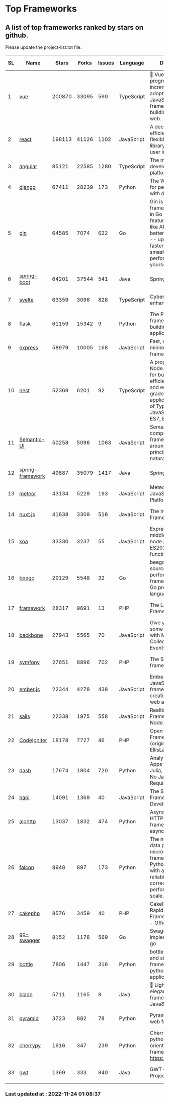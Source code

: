 # Top Frameworks
## A list of top frameworks ranked by stars on github.  
Please update the project-list.txt file.

| SL| Name  | Stars| Forks| Issues | Language | Description | Last Commit |
| --| ------| -----| ---- | ------ | -------- | ----------- | ----------- |
| 1 | [vue](https://github.com/vuejs/vue) | 200870 | 33095 | 590 | TypeScript | 🖖 Vue.js is a progressive, incrementally-adoptable JavaScript framework for building UI on the web. | 2022-11-09 12:39:52 |
| 2 | [react](https://github.com/facebook/react) | 198113 | 41126 | 1102 | JavaScript | A declarative, efficient, and flexible JavaScript library for building user interfaces. | 2022-11-22 00:33:41 |
| 3 | [angular](https://github.com/angular/angular) | 85121 | 22585 | 1280 | TypeScript | The modern web developer’s platform | 2022-11-23 21:57:32 |
| 4 | [django](https://github.com/django/django) | 67411 | 28239 | 173 | Python | The Web framework for perfectionists with deadlines. | 2022-11-23 16:46:07 |
| 5 | [gin](https://github.com/gin-gonic/gin) | 64585 | 7074 | 622 | Go | Gin is a HTTP web framework written in Go (Golang). It features a Martini-like API with much better performance -- up to 40 times faster. If you need smashing performance, get yourself some Gin. | 2022-11-23 07:34:18 |
| 6 | [spring-boot](https://github.com/spring-projects/spring-boot) | 64201 | 37544 | 541 | Java | Spring Boot | 2022-11-23 18:59:46 |
| 7 | [svelte](https://github.com/sveltejs/svelte) | 63359 | 3096 | 828 | TypeScript | Cybernetically enhanced web apps | 2022-11-10 14:15:07 |
| 8 | [flask](https://github.com/pallets/flask) | 61159 | 15342 | 9 | Python | The Python micro framework for building web applications. | 2022-10-30 14:55:51 |
| 9 | [express](https://github.com/expressjs/express) | 58979 | 10005 | 168 | JavaScript | Fast, unopinionated, minimalist web framework for node. | 2022-10-08 20:11:42 |
| 10 | [nest](https://github.com/nestjs/nest) | 52369 | 6201 | 92 | TypeScript | A progressive Node.js framework for building efficient, scalable, and enterprise-grade server-side applications on top of TypeScript & JavaScript (ES6, ES7, ES8) 🚀 | 2022-11-18 10:21:41 |
| 11 | [Semantic-UI](https://github.com/Semantic-Org/Semantic-UI) | 50258 | 5096 | 1063 | JavaScript | Semantic is a UI component framework based around useful principles from natural language. | 2022-10-06 20:02:37 |
| 12 | [spring-framework](https://github.com/spring-projects/spring-framework) | 49887 | 35079 | 1417 | Java | Spring Framework | 2022-11-23 13:58:37 |
| 13 | [meteor](https://github.com/meteor/meteor) | 43134 | 5229 | 193 | JavaScript | Meteor, the JavaScript App Platform | 2022-11-22 18:52:06 |
| 14 | [nuxt.js](https://github.com/nuxt/nuxt.js) | 41638 | 3309 | 516 | JavaScript | The Intuitive Vue(2) Framework | 2022-09-05 13:31:52 |
| 15 | [koa](https://github.com/koajs/koa) | 33330 | 3237 | 55 | JavaScript | Expressive middleware for node.js using ES2017 async functions | 2022-10-25 16:21:44 |
| 16 | [beego](https://github.com/beego/beego) | 29129 | 5548 | 32 | Go | beego is an open-source, high-performance web framework for the Go programming language. | 2022-11-22 08:28:00 |
| 17 | [framework](https://github.com/laravel/framework) | 28317 | 9691 | 13 | PHP | The Laravel Framework. | 2022-11-22 21:10:22 |
| 18 | [backbone](https://github.com/jashkenas/backbone) | 27943 | 5565 | 70 | JavaScript | Give your JS App some Backbone with Models, Views, Collections, and Events | 2022-11-23 20:55:56 |
| 19 | [symfony](https://github.com/symfony/symfony) | 27651 | 8896 | 702 | PHP | The Symfony PHP framework | 2022-11-22 07:06:14 |
| 20 | [ember.js](https://github.com/emberjs/ember.js) | 22344 | 4278 | 438 | JavaScript | Ember.js - A JavaScript framework for creating ambitious web applications | 2022-11-23 17:19:43 |
| 21 | [sails](https://github.com/balderdashy/sails) | 22338 | 1975 | 558 | JavaScript | Realtime MVC Framework for Node.js | 2022-11-21 02:21:42 |
| 22 | [CodeIgniter](https://github.com/bcit-ci/CodeIgniter) | 18178 | 7727 | 46 | PHP | Open Source PHP Framework (originally from EllisLab) | 2022-11-06 14:05:57 |
| 23 | [dash](https://github.com/plotly/dash) | 17674 | 1804 | 720 | Python | Analytical Web Apps for Python, R, Julia, and Jupyter. No JavaScript Required. | 2022-11-07 15:13:24 |
| 24 | [hapi](https://github.com/hapijs/hapi) | 14091 | 1369 | 40 | JavaScript | The Simple, Secure Framework Developers Trust | 2022-11-23 09:23:27 |
| 25 | [aiohttp](https://github.com/aio-libs/aiohttp) | 13037 | 1832 | 474 | Python | Asynchronous HTTP client/server framework for asyncio and Python | 2022-11-21 19:35:01 |
| 26 | [falcon](https://github.com/falconry/falcon) | 8948 | 897 | 173 | Python | The no-magic web data plane API and microservices framework for Python developers, with a focus on reliability, correctness, and performance at scale. | 2022-11-20 21:49:30 |
| 27 | [cakephp](https://github.com/cakephp/cakephp) | 8576 | 3459 | 40 | PHP | CakePHP: The Rapid Development Framework for PHP - Official Repository | 2022-11-18 13:48:26 |
| 28 | [go-swagger](https://github.com/go-swagger/go-swagger) | 8152 | 1176 | 569 | Go | Swagger 2.0 implementation for go | 2022-11-05 22:08:10 |
| 29 | [bottle](https://github.com/bottlepy/bottle) | 7806 | 1447 | 316 | Python | bottle.py is a fast and simple micro-framework for python web-applications. | 2022-09-05 15:24:52 |
| 30 | [blade](https://github.com/lets-blade/blade) | 5711 | 1165 | 8 | Java | :rocket: Lightning fast and elegant mvc framework for Java8 | 2022-05-10 12:38:06 |
| 31 | [pyramid](https://github.com/Pylons/pyramid) | 3723 | 882 | 78 | Python | Pyramid - A Python web framework | 2022-09-29 23:22:56 |
| 32 | [cherrypy](https://github.com/cherrypy/cherrypy) | 1616 | 347 | 239 | Python | CherryPy is a pythonic, object-oriented HTTP framework.      https://cherrypy.dev | 2022-07-17 20:36:25 |
| 33 | [gwt](https://github.com/gwtproject/gwt) | 1369 | 333 | 840 | Java | GWT Open Source Project | 2022-11-23 16:36:20 |

### Last updated at : 2022-11-24 01:08:37
